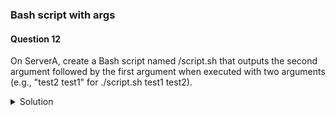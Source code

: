 ### Bash script with args

#### Question 12

On ServerA, create a Bash script named /script.sh that outputs the second argument followed by the first argument when executed with two arguments
(e.g., "test2 test1" for ./script.sh test1 test2).


<details><summary>Solution</summary>

1. Create the following script "/script.sh":

    #!/bin/bash 
    if [ $# -eq 2 ]; 
      then  echo "$2 $1"
    else  
      echo "Usage: $0 argument1 argument2"  
      exit 1
    fi

2. Make the script executable by running:
```
$ sudo chmod +x /script.sh
```

3. Verify by running:
```
$ ./script.sh test1 test2
```

This will output "test2 test1" in the terminal.


Explanation:
    #!/bin/bash: This line specifies the interpreter to be used for the script (bash in this case).
    if [ $# -eq 2 ]: This line checks if the script received exactly two arguments using the $# special variable that holds the number of arguments passed.
    echo "$2 $1": If two arguments are provided, this line prints the second argument followed by a space and then the first argument.
    else: If not exactly two arguments are provided, the script displays a usage message and exits with an error code (1).
    $0: This refers to the script's filename itself.
This script handles errors by informing the user about the expected number of arguments.

</details>

